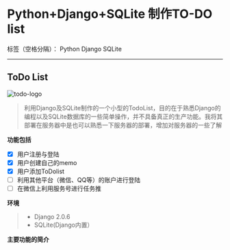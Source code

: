 # Python+Django+SQLite 制作TO-DO list

标签（空格分隔）： Python Django SQLite

---
## **ToDo List**
![todo-logo](http://47.95.227.140/static/images/main_page/logo_small.png)
> 利用Django及SQLite制作的一个小型的TodoList，目的在于熟悉Django的编程以及SQLite数据库的一些简单操作，并不具备真正的生产功能。我将其部署在服务器中是也可以熟悉一下服务器的部署，增加对服务器的一些了解

**功能包括**

- [x] 用户注册与登陆
- [x] 用户创建自己的memo
- [x] 用户添加ToDolist
- [ ] 利用其他平台（微信、QQ等）的账户进行登陆
- [ ] 在微信上利用服务号进行任务推

**环境**
> * Django 2.0.6
> * SQLite(Django内置）

**主要功能的简介**
